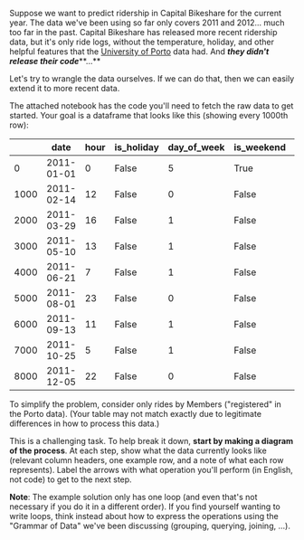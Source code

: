 Suppose we want to predict ridership in Capital Bikeshare for the
current year. The data we've been using so far only covers 2011 and
2012... much too far in the past. Capital Bikeshare has released more
recent ridership data, but it's only ride logs, without the temperature,
holiday, and other helpful features that the [University of
Porto](https://archive.ics.uci.edu/ml/datasets/bike+sharing+dataset)
data had. And ***they didn't release their code*****...**  

Let's try to wrangle the data ourselves. If we can do that, then we can
easily extend it to more recent data.

The attached notebook has the code you'll need to fetch the raw data to
get started. Your goal is a dataframe that looks like this (showing
every 1000th
row):  


|      | date       | hour | is\_holiday | day\_of\_week | is\_weekend | is\_workingday | temp\_C | rides |
| ---- | ---------- | ---- | ----------- | ------------- | ----------- | -------------- | ------- | ----- |
| 0    | 2011-01-01 | 0    | False       | 5             | True        | False          | 5.60    | 13    |
| 1000 | 2011-02-14 | 12   | False       | 0             | False       | True           | 9.15    | 97    |
| 2000 | 2011-03-29 | 16   | False       | 1             | False       | True           | 8.30    | 119   |
| 3000 | 2011-05-10 | 13   | False       | 1             | False       | True           | 17.20   | 150   |
| 4000 | 2011-06-21 | 7    | False       | 1             | False       | True           | 21.10   | 286   |
| 5000 | 2011-08-01 | 23   | False       | 0             | False       | True           | 28.30   | 81    |
| 6000 | 2011-09-13 | 11   | False       | 1             | False       | True           | 20.00   | 119   |
| 7000 | 2011-10-25 | 5    | False       | 1             | False       | True           | 12.80   | 24    |
| 8000 | 2011-12-05 | 22   | False       | 0             | False       | True           | 12.80   | 93    |


To simplify the problem, consider only rides by Members ("registered" in
the Porto data). (Your table may not match exactly due to legitimate
differences in how to process this data.)  

This is a challenging task. To help break it down, **start by making a
diagram of the process**. At each step, show what the data currently
looks like (relevant column headers, one example row, and a note of what
each row represents). Label the arrows with what operation you'll
perform (in English, not code) to get to the next step.

**Note**: The example solution only has one loop (and even that's not
necessary if you do it in a different order). If you find yourself
wanting to write loops, think instead about how to express the
operations using the "Grammar of Data" we've been discussing (grouping,
querying, joining, ...).  
